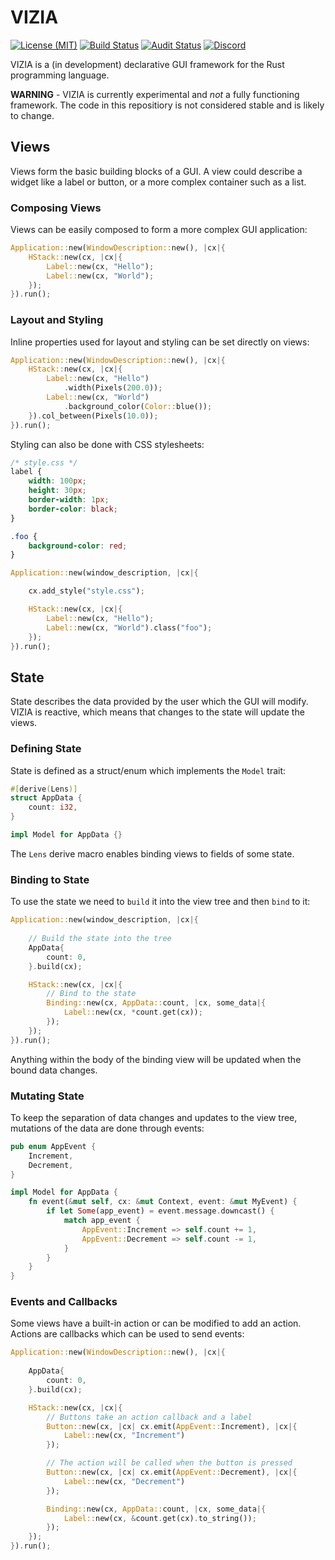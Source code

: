 # VIZIA

[![License (MIT)](https://img.shields.io/crates/l/vizia)](https://github.com/geom3trik/VIZIA/blob/main/LICENSE)
[![Build Status](https://github.com/geom3trik/VIZIA/actions/workflows/build.yml/badge.svg)](https://github.com/geom3trik/VIZIA/actions/workflows/build.yml)
[![Audit Status](https://github.com/geom3trik/VIZIA/actions/workflows/audit.yml/badge.svg)](https://github.com/geom3trik/VIZIA/actions/workflows/audit.yml)
[![Discord](https://img.shields.io/discord/791142189005537332.svg?label=&logo=discord&logoColor=ffffff&color=7389D8&labelColor=6A7EC2)](https://discord.gg/aNkTPsRm2w)
<!-- [![Crates.io](https://img.shields.io/crates/v/vizia)](https://crates.io/crates/vizia) -->
<!-- [![docs.rs](https://img.shields.io/badge/docs-website-blue)](https://docs.rs/vizia/) -->



VIZIA is a (in development) declarative GUI framework for the Rust programming language.

**WARNING** - VIZIA is currently experimental and *not* a fully functioning framework. The code in this repositiory is not considered stable and is likely to change.

## Views
Views form the basic building blocks of a GUI. A view could describe a widget like a label or button, or a more complex container such as a list.

### Composing Views
Views can be easily composed to form a more complex GUI application:
```rust
Application::new(WindowDescription::new(), |cx|{
	HStack::new(cx, |cx|{
		Label::new(cx, "Hello");
		Label::new(cx, "World");
	});
}).run();
```

### Layout and Styling
Inline properties used for layout and styling can be set directly on views:
```rust
Application::new(WindowDescription::new(), |cx|{
	HStack::new(cx, |cx|{
		Label::new(cx, "Hello")
			.width(Pixels(200.0));
		Label::new(cx, "World")
			.background_color(Color::blue());
	}).col_between(Pixels(10.0));
}).run();
```
Styling can also be done with CSS stylesheets:
```css
/* style.css */
label {
	width: 100px;
	height: 30px;
	border-width: 1px;
	border-color: black;
}

.foo {
	background-color: red;
}
```
```rust
Application::new(window_description, |cx|{

	cx.add_style("style.css");

	HStack::new(cx, |cx|{
		Label::new(cx, "Hello");
		Label::new(cx, "World").class("foo");
	});
}).run();
```
## State
State describes the data provided by the user which the GUI will modify. VIZIA is reactive, which means that changes to the state will update the views.
 
### Defining State
State is defined as a struct/enum which implements the `Model` trait:
```rust
#[derive(Lens)]
struct AppData {
	count: i32,
}

impl Model for AppData {}

```
The `Lens` derive macro enables binding views to fields of some state.

### Binding to State
To use the state we need to `build` it into the view tree and then `bind` to it:
```rust
Application::new(window_description, |cx|{
	
	// Build the state into the tree
	AppData{
		count: 0,
	}.build(cx);

	HStack::new(cx, |cx|{
		// Bind to the state
		Binding::new(cx, AppData::count, |cx, some_data|{
			Label::new(cx, *count.get(cx));
		});
	});
}).run();
```
Anything within the body of the binding view will be updated when the bound data changes.

### Mutating State
To keep the separation of data changes and updates to the view tree, mutations of the data are done through events:
```rust
pub enum AppEvent {
	Increment,
	Decrement,
}

impl Model for AppData {
	fn event(&mut self, cx: &mut Context, event: &mut MyEvent) {
		if let Some(app_event) = event.message.downcast() {
			match app_event {
				AppEvent::Increment => self.count += 1,	
				AppEvent::Decrement => self.count -= 1,
			}
		}
	}
}
```

### Events and Callbacks
Some views have a built-in action or can be modified to add an action. Actions are callbacks which can be used to send events:
```rust
Application::new(WindowDescription::new(), |cx|{
	
	AppData{
		count: 0,
	}.build(cx);

	HStack::new(cx, |cx|{
		// Buttons take an action callback and a label
		Button::new(cx, |cx| cx.emit(AppEvent::Increment), |cx|{
			Label::new(cx, "Increment")
		});

		// The action will be called when the button is pressed
		Button::new(cx, |cx| cx.emit(AppEvent::Decrement), |cx|{
			Label::new(cx, "Decrement")
		});

		Binding::new(cx, AppData::count, |cx, some_data|{
			Label::new(cx, &count.get(cx).to_string());
		});
	});
}).run();
```
